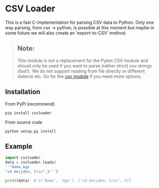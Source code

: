 CSV Loader
==========

This is a fast C-implementation for parsing CSV data to Python.
Only one way parsing, from csv -> python, is possible at this moment but
maybe in some future we will also create an 'export-to-CSV' method.

>Note:
>-----
>This module is not a replacement for the Pyton CSV module and should only
>be used if you want to parse (rather strict) csv strings (fast!). We do not
>support reading from file directly or different dialects etc. Go for the
>[csv module](https://docs.python.org/3/library/csv.html) if you need more
>options.

Installation
------------

From PyPI (recommend)

```
pip install csvloader
```

From source code

```
python setup.py install
```

Example
-------

```python
import csvloader
data = csvloader.loads(
'''Name,Age
"vd Heijden, Iris",3''')

print(data)  # [['Name', 'Age'], ['vd Heijden, Iris', 3]]
```
